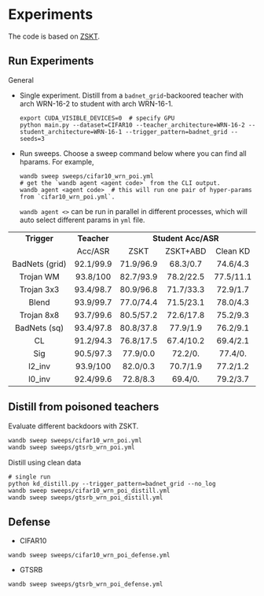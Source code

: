 # Experiments

The code is based on [ZSKT](https://github.com/polo5/ZeroShotKnowledgeTransfer).

## Run Experiments

General
* Single experiment. Distill from a `badnet_grid`-backoored teacher with arch WRN-16-2 to student with arch WRN-16-1.
    ```shell
    export CUDA_VISIBLE_DEVICES=0  # specify GPU
    python main.py --dataset=CIFAR10 --teacher_architecture=WRN-16-2 --student_architecture=WRN-16-1 --trigger_pattern=badnet_grid --seeds=3
    ```
* Run sweeps. Choose a sweep command below where you can find all hparams. For example,
    ```shell
    wandb sweep sweeps/cifar10_wrn_poi.yml
    # get the `wandb agent <agent code>` from the CLI output.
    wandb agent <agent code>  # this will run one pair of hyper-params from `cifar10_wrn_poi.yml`.
    ```
    `wandb agent <>` can be run in parallel in different processes, which will auto select different params in `yml` file.


<table style="text-align: center">
    <tr>
        <td><b>Trigger</b></td>
        <td><b>Teacher</b></td>
        <td colspan="3"><b>Student Acc/ASR</b></td>
    </tr>
    <tr>
        <td></td>
        <td>Acc/ASR</td>
        <td>ZSKT</td>
        <td>ZSKT+ABD</td>
        <td>Clean KD</td>
    </tr>
    <tr>
        <td>BadNets (grid)</td>
        <td>92.1/99.9</td>
        <td>71.9/96.9</td>
        <td>68.3/0.7</td>
        <td>74.6/4.3</td>
    </tr>
    <tr>
        <td>Trojan WM</td>
        <td>93.8/100</td>
        <td>82.7/93.9</td>
        <td>78.2/22.5</td>
        <td>77.5/11.1</td>
    </tr>
    <tr>
        <td>Trojan 3x3</td>
        <td>93.4/98.7</td>
        <td>80.9/96.8</td>
        <td>71.7/33.3</td>
        <td>72.9/1.7</td>
    </tr>
    <tr>
        <td>Blend</td>
        <td>93.9/99.7</td>
        <td>77.0/74.4</td>
        <td>71.5/23.1</td>
        <td>78.0/4.3</td>
    </tr>
    <tr>
        <td>Trojan 8x8</td>
        <td>93.7/99.6</td>
        <td>80.5/57.2</td>
        <td>72.6/17.8</td>
        <td>75.2/9.3</td>
    </tr>
    <tr>
        <td>BadNets (sq)</td>
        <td>93.4/97.8</td>
        <td>80.8/37.8</td>
        <td>77.9/1.9</td>
        <td>76.2/9.1</td>
    </tr>
    <tr>
        <td>CL</td>
        <td>91.2/94.3</td>
        <td>76.8/17.5</td>
        <td>67.4/10.2</td>
        <td>69.4/2.1</td>
    </tr>
    <tr>
        <td>Sig</td>
        <td>90.5/97.3</td>
        <td>77.9/0.0</td>
        <td>72.2/0.</td>
        <td>77.4/0.</td>
    </tr>
    <tr>
        <td>l2_inv</td>
        <td>93.9/100</td>
        <td>82.0/0.3</td>
        <td>70.7/1.9</td>
        <td>77.2/1.2</td>
    </tr>
    <tr>
        <td>l0_inv</td>
        <td>92.4/99.6</td>
        <td>72.8/8.3</td>
        <td>69.4/0.</td>
        <td>79.2/3.7</td>
    </tr>
</table>


## Distill from poisoned teachers

Evaluate different backdoors with ZSKT.
```sh
wandb sweep sweeps/cifar10_wrn_poi.yml
wandb sweep sweeps/gtsrb_wrn_poi.yml
```

Distill using clean data
```shell
# single run
python kd_distill.py --trigger_pattern=badnet_grid --no_log
wandb sweep sweeps/cifar10_wrn_poi_distill.yml
wandb sweep sweeps/gtsrb_wrn_poi_distill.yml
```

## Defense

* CIFAR10
```shell
wandb sweep sweeps/cifar10_wrn_poi_defense.yml
```

* GTSRB
```shell
wandb sweep sweeps/gtsrb_wrn_poi_defense.yml
```
